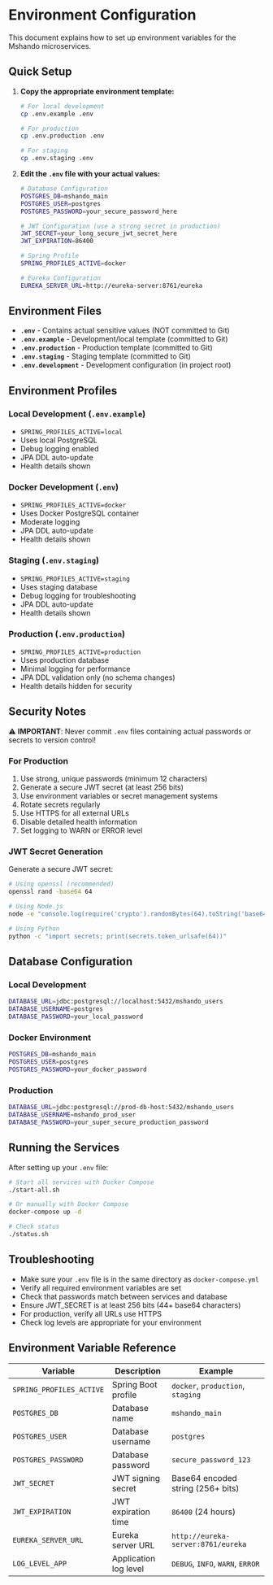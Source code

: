 # Environment Configuration

This document explains how to set up environment variables for the Mshando microservices.

## Quick Setup

1. **Copy the appropriate environment template:**
   ```bash
   # For local development
   cp .env.example .env
   
   # For production
   cp .env.production .env
   
   # For staging
   cp .env.staging .env
   ```

2. **Edit the `.env` file with your actual values:**
   ```bash
   # Database Configuration
   POSTGRES_DB=mshando_main
   POSTGRES_USER=postgres
   POSTGRES_PASSWORD=your_secure_password_here
   
   # JWT Configuration (use a strong secret in production)
   JWT_SECRET=your_long_secure_jwt_secret_here
   JWT_EXPIRATION=86400
   
   # Spring Profile
   SPRING_PROFILES_ACTIVE=docker
   
   # Eureka Configuration
   EUREKA_SERVER_URL=http://eureka-server:8761/eureka
   ```

## Environment Files

- **`.env`** - Contains actual sensitive values (NOT committed to Git)
- **`.env.example`** - Development/local template (committed to Git)
- **`.env.production`** - Production template (committed to Git)
- **`.env.staging`** - Staging template (committed to Git)
- **`.env.development`** - Development configuration (in project root)

## Environment Profiles

### Local Development (`.env.example`)
- `SPRING_PROFILES_ACTIVE=local`
- Uses local PostgreSQL
- Debug logging enabled
- JPA DDL auto-update
- Health details shown

### Docker Development (`.env`)
- `SPRING_PROFILES_ACTIVE=docker`
- Uses Docker PostgreSQL container
- Moderate logging
- JPA DDL auto-update
- Health details shown

### Staging (`.env.staging`)
- `SPRING_PROFILES_ACTIVE=staging`
- Uses staging database
- Debug logging for troubleshooting
- JPA DDL auto-update
- Health details shown

### Production (`.env.production`)
- `SPRING_PROFILES_ACTIVE=production`
- Uses production database
- Minimal logging for performance
- JPA DDL validation only (no schema changes)
- Health details hidden for security

## Security Notes

⚠️ **IMPORTANT**: Never commit `.env` files containing actual passwords or secrets to version control!

### For Production

1. Use strong, unique passwords (minimum 12 characters)
2. Generate a secure JWT secret (at least 256 bits)
3. Use environment variables or secret management systems
4. Rotate secrets regularly
5. Use HTTPS for all external URLs
6. Disable detailed health information
7. Set logging to WARN or ERROR level

### JWT Secret Generation

Generate a secure JWT secret:
```bash
# Using openssl (recommended)
openssl rand -base64 64

# Using Node.js
node -e "console.log(require('crypto').randomBytes(64).toString('base64'))"

# Using Python
python -c "import secrets; print(secrets.token_urlsafe(64))"
```

## Database Configuration

### Local Development
```bash
DATABASE_URL=jdbc:postgresql://localhost:5432/mshando_users
DATABASE_USERNAME=postgres
DATABASE_PASSWORD=your_local_password
```

### Docker Environment
```bash
POSTGRES_DB=mshando_main
POSTGRES_USER=postgres
POSTGRES_PASSWORD=your_docker_password
```

### Production
```bash
DATABASE_URL=jdbc:postgresql://prod-db-host:5432/mshando_users
DATABASE_USERNAME=mshando_prod_user
DATABASE_PASSWORD=your_super_secure_production_password
```

## Running the Services

After setting up your `.env` file:

```bash
# Start all services with Docker Compose
./start-all.sh

# Or manually with Docker Compose
docker-compose up -d

# Check status
./status.sh
```

## Troubleshooting

- Make sure your `.env` file is in the same directory as `docker-compose.yml`
- Verify all required environment variables are set
- Check that passwords match between services and database
- Ensure JWT_SECRET is at least 256 bits (44+ base64 characters)
- For production, verify all URLs use HTTPS
- Check log levels are appropriate for your environment

## Environment Variable Reference

| Variable | Description | Example |
|----------|-------------|---------|
| `SPRING_PROFILES_ACTIVE` | Spring Boot profile | `docker`, `production`, `staging` |
| `POSTGRES_DB` | Database name | `mshando_main` |
| `POSTGRES_USER` | Database username | `postgres` |
| `POSTGRES_PASSWORD` | Database password | `secure_password_123` |
| `JWT_SECRET` | JWT signing secret | Base64 encoded string (256+ bits) |
| `JWT_EXPIRATION` | JWT expiration time | `86400` (24 hours) |
| `EUREKA_SERVER_URL` | Eureka server URL | `http://eureka-server:8761/eureka` |
| `LOG_LEVEL_APP` | Application log level | `DEBUG`, `INFO`, `WARN`, `ERROR` |

